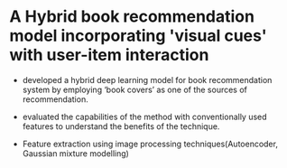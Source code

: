 # A Hybrid book recommendation model incorporating 'visual cues' with user-item interaction

- developed a hybrid deep learning model for book recommendation system by employing ‘book covers’ as one of the sources of recommendation.

- evaluated the capabilities of the method with conventionally used features to understand the benefits of the technique.

- Feature extraction using image processing techniques(Autoencoder, Gaussian mixture modelling)
